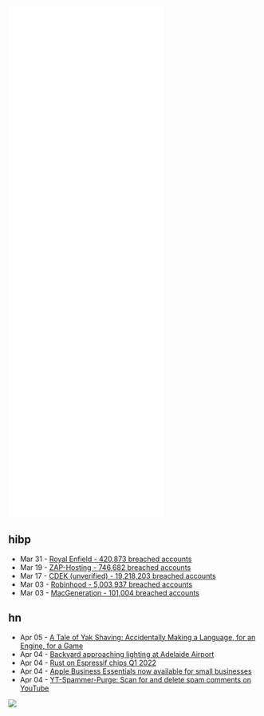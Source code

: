 ![Metrics](https://raw.githubusercontent.com/phixion/phixion/master/metrics.svg)

## hibp

<!--
for https://github.com/phixion/phixion/blob/main/.github/workflows/feeds.yml
-->
<!--START_SECTION:haveibeenpwnd-->
- Mar 31 - [Royal Enfield - 420,873 breached accounts](https://haveibeenpwned.com/PwnedWebsites#RoyalEnfield)
- Mar 19 - [ZAP-Hosting - 746,682 breached accounts](https://haveibeenpwned.com/PwnedWebsites#ZAPHosting)
- Mar 17 - [CDEK (unverified) - 19,218,203 breached accounts](https://haveibeenpwned.com/PwnedWebsites#CDEK)
- Mar 03 - [Robinhood - 5,003,937 breached accounts](https://haveibeenpwned.com/PwnedWebsites#Robinhood)
- Mar 03 - [MacGeneration - 101,004 breached accounts](https://haveibeenpwned.com/PwnedWebsites#MacGeneration)
<!--END_SECTION:haveibeenpwnd-->

## hn

<!--
for https://github.com/phixion/phixion/blob/main/.github/workflows/feeds.yml
-->
<!--START_SECTION:hn-->
- Apr 05 - [A Tale of Yak Shaving: Accidentally Making a Language, for an Engine, for a Game](https://verdagon.dev/blog/yak-shave-language-engine-game)
- Apr 04 - [Backyard approaching lighting at Adelaide Airport](https://wongm.com/2022/04/backyard-approaching-lighting-adelaide-airport/)
- Apr 04 - [Rust on Espressif chips Q1 2022](https://mabez.dev/blog/posts/esp-rust-04-04-2022/)
- Apr 04 - [Apple Business Essentials now available for small businesses](https://www.apple.com/newsroom/2022/03/apple-business-essentials-now-available-for-small-businesses/)
- Apr 04 - [YT-Spammer-Purge: Scan for and delete spam comments on YouTube](https://github.com/ThioJoe/YT-Spammer-Purge)
<!--END_SECTION:hn-->

<!--
for https://yhype.me
-->
![](https://hit.yhype.me/github/profile?user_id=13013670)
